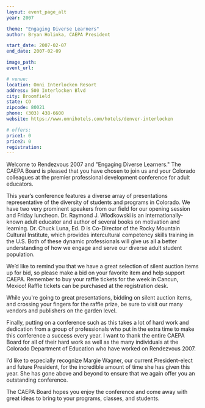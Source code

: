 ```yaml
---
layout: event_page_alt
year: 2007

theme: "Engaging Diverse Learners"
author: Bryan Holinka, CAEPA President

start_date: 2007-02-07
end_date: 2007-02-09

image_path: 
event_url: 

# venue:
location: Omni Interlocken Resort
address: 500 Interlocken Blvd
city: Broomfield
state: CO
zipcode: 80021
phone: (303) 438-6600
website: https://www.omnihotels.com/hotels/denver-interlocken

# offers:
price1: 0
price2: 0
registration: 
---
```

Welcome to Rendezvous 2007 and "Engaging Diverse Learners." The CAEPA Board is pleased that you have chosen to join us and your Colorado colleagues at the premier professional development conference for adult educators.

This year’s conference features a diverse array of presentations representative of the diversity of students and programs in Colorado. We have two very prominent speakers from our field for our opening session and Friday luncheon. Dr. Raymond J. Wlodkowski is an internationally-known adult educator and author of several books on motivation and learning. Dr. Chuck Luna, Ed. D is Co-Director of the Rocky Mountain Cultural Institute, which provides intercultural competency skills training in the U.S. Both of these dynamic professionals will give us all a better understanding of how we engage and serve our diverse adult student population.

We’d like to remind you that we have a great selection of silent auction items up for bid, so please make a bid on your favorite item and help support CAEPA. Remember to buy your raffle tickets for the week in Cancun, Mexico! Raffle tickets can be purchased at the registration desk.

While you're going to great presentations, bidding on silent auction items, and crossing your fingers for the raffle prize, be sure to visit our many vendors and publishers on the garden level.

Finally, putting on a conference such as this takes a lot of hard work and dedication from a group of professionals who put in the extra time to make this conference a success every year. I want to thank the entire CAEPA Board for all of their hard work as well as the many individuals at the Colorado Department of Education who have worked on Rendezvous 2007.

I’d like to especially recognize Margie Wagner, our current President-elect and future President, for the incredible amount of time she has given this year. She has gone above and beyond to ensure that we again offer you an outstanding conference.

The CAEPA Board hopes you enjoy the conference and come away with great ideas to bring to your programs, classes, and students.